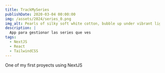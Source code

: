 ```yaml
---
title: TrackMySeries
publishDate: 2020-03-04 00:00:00
img: /assets/2024/series_0.png
img_alt: Pearls of silky soft white cotton, bubble up under vibrant lighting
description: |
  App para gestionar las series que ves
tags:
  - NextJS
  - React
  - TailwindCSS
---
```

One of my first proyects using NextJS